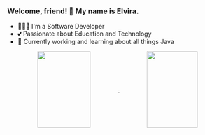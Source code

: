 ### Welcome, friend! 👋 My name is Elvira.

- 👩🏻‍💻 I'm a Software Developer
- 💕 Passionate about Education and Technology
- 🔭 Currently working and learning about all things Java

<p align=center>
  <a href="https://github-readme-stats.elviravaladez.vercel.app/api?username=elviravaladez&show_icons=true&theme=nightowl">
    <img width=49% height=175 align="center" src="https://github-readme-stats.elviravaladez.vercel.app/api?username=elviravaladez&show_icons=true&theme=nightowl">
  </a>
  <a href="https://github-readme-stats.vercel.app/api/top-langs/?username=elviravaladez&layout=compact&theme=nightowl">
    <img width=48% height=175 align="center" src="https://github-readme-stats.vercel.app/api/top-langs/?username=elviravaladez&layout=compact&theme=nightowl">
  </a>
</p>
